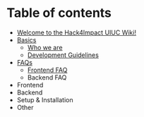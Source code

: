# Table of contents

* [Welcome to the Hack4Impact UIUC Wiki!](README.md)
* [Basics](basics/README.md)
  * [Who we are](basics/who-we-are.md)
  * [Development Guidelines](basics/development-guidelines.md)
* [FAQs](faqs/README.md)
  * [Frontend FAQ](faqs/frontend-faq.md)
  * Backend FAQ
* Frontend
* Backend
* Setup & Installation
* Other


